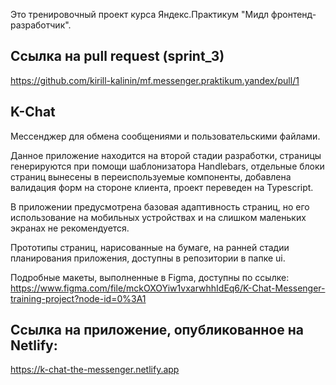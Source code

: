 Это тренировочный проект курса Яндекс.Практикум "Мидл фронтенд-разработчик".

## Ссылка на pull request (sprint_3)
https://github.com/kirill-kalinin/mf.messenger.praktikum.yandex/pull/1

## K-Chat

Мессенджер для обмена сообщениями и пользовательскими файлами.

Данное приложение находится на второй стадии разработки, страницы генерируются при помощи шаблонизатора Handlebars, отдельные блоки страниц вынесены в переиспользуемые компоненты, добавлена валидация форм на стороне клиента, проект переведен на Typescript.

В приложении предусмотрена базовая адаптивность страниц, но его использование на мобильных устройствах и на слишком маленьких экранах не рекомендуется.

Прототипы страниц, нарисованные на бумаге, на ранней стадии планирования приложения, доступны в репозитории в папке ui.

Подробные макеты, выполненные в Figma, доступны по ссылке:
https://www.figma.com/file/mckOXOYiw1vxarwhhIdEq6/K-Chat-Messenger-training-project?node-id=0%3A1

## Ссылка на приложение, опубликованное на Netlify:
https://k-chat-the-messenger.netlify.app

